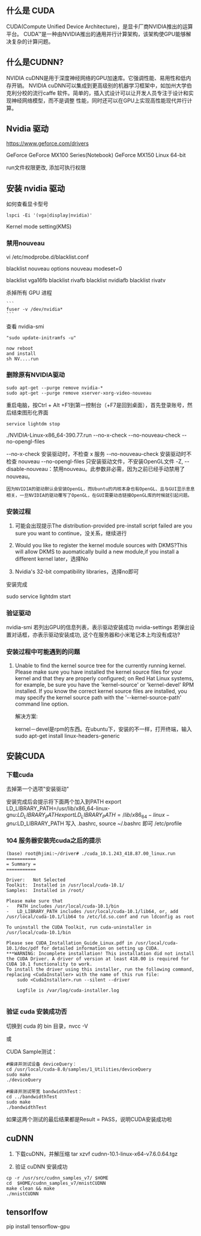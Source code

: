## 什么是 CUDA

CUDA(Compute Unified Device Architecture)，是显卡厂商NVIDIA推出的运算平台。
CUDA™是一种由NVIDIA推出的通用并行计算架构，该架构使GPU能够解决复杂的计算问题。

## 什么是CUDNN?

NVIDIA cuDNN是用于深度神经网络的GPU加速库。它强调性能、易用性和低内存开销。
NVIDIA cuDNN可以集成到更高级别的机器学习框架中，如加州大学伯克利分校的流行caffe
软件。简单的，插入式设计可以让开发人员专注于设计和实现神经网络模型，而不是调整
性能，同时还可以在GPU上实现高性能现代并行计算。

## Nvidia 驱动

https://www.geforce.com/drivers

GeForce
GeForce MX100 Series(Notebook)
GeForce MX150
Linux 64-bit

run文件权限更改, 添加可执行权限

## 安装 nvidia 驱动

如何查看显卡型号

    lspci -Ei '(vga|display|nvidia)'

Kernel mode setting(KMS)

### 禁用nouveau

vi /etc/modprobe.d/blacklist.conf

blacklist nouveau
options nouveau modeset=0

blacklist vga16fb
blacklist rivafb
blacklist nvidiafb
blacklist rivatv

杀掉所有 GPU 进程

    ```
    fuser -v /dev/nvidia*
    ```
查看 nvidia-smi

``` 这个不一定需要
"sudo update-initramfs -u"

now reboot
and install 
sh NV....run
```


### 删除原有NVIDIA驱动

```
sudo apt-get --purge remove nvidia-*
sudo apt-get --purge remove xserver-xorg-video-nouveau
```

重启电脑，按Ctrl + Alt +F1到第一控制台（+F7是回到桌面），首先登录账号，然后结束图形化界面

    service lightdm stop

./NVIDIA-Linux-x86_64-390.77.run --no-x-check --no-nouveau-check --no-opengl-files

--no-x-check 安装驱动时，不检查 x 服务
--no-nouveau-check 安装驱动时不检查 nouveau
--no-opengl-files 只安装驱动文件，不安装OpenGL文件
-Z, --disable-nouveau：禁用nouveau。此参数非必需，因为之前已经手动禁用了nouveau。

    因为NVIDIA的驱动默认会安装OpenGL，而Ubuntu的内核本身也有OpenGL、且与GUI显示息息相关，一旦NVIDIA的驱动覆写了OpenGL，在GUI需要动态链接OpenGL库的时候就引起问题。


### 安装过程

1. 可能会出现提示The distribution-provided pre-install script failed are you sure you want to continue，没关系，继续进行

1. Would you like to register the kernel module sources with DKMS?This will allow DKMS to auomatically build a new module,if you install a different kernel later，选择No

1. Nvidia's 32-bit compatibility libraries，选择no即可

安装完成

sudo service lightdm start

### 验证驱动

nvidia-smi      若列出GPU的信息列表，表示驱动安装成功
nvidia-settings 若弹出设置对话框，亦表示驱动安装成功, 这个在服务器和小米笔记本上均没有成功?


### 安装过程中可能遇到的问题

1. Unable to find the kernel source tree for the currently running kernel. Please make sure you have installed the kernel source files for your kernel and that they are properly configured; on Red Hat Linux systems, for example, be sure you have the 'kernel-source' or 'kernel-devel' RPM installed. If you know the correct kernel source files are installed, you may specify the kernel source path with the '--kernel-source-path' command line option.

    解决方案: 

    kernel－devel是rpm的东西。在ubuntu下，安装的不一样，打开终端，输入sudo apt-get install linux-headers-generic


## 安装CUDA
### 下载cuda

去掉第一个选项"安装驱动"


安装完成后会提示将下面两个加入到PATH
    export LD_LIBRARY_PATH=/usr/lib/x86_64-linux-gnu:$LD_LIBRARY_PATH
    export LD_LIBRARY_PATH=/lib/x86_64-linux-gnu:$LD_LIBRARY_PATH
写入 .bashrc, source ~/.bashrc 即可
/etc/profile

### 104 服务器安装完cuda之后的提示

  ```
(base) root@hjimi:~/driver# ./cuda_10.1.243_418.87.00_linux.run
===========
= Summary =
===========

Driver:   Not Selected
Toolkit:  Installed in /usr/local/cuda-10.1/
Samples:  Installed in /root/

Please make sure that
 -   PATH includes /usr/local/cuda-10.1/bin
  -   LD_LIBRARY_PATH includes /usr/local/cuda-10.1/lib64, or, add /usr/local/cuda-10.1/lib64 to /etc/ld.so.conf and run ldconfig as root

  To uninstall the CUDA Toolkit, run cuda-uninstaller in /usr/local/cuda-10.1/bin

  Please see CUDA_Installation_Guide_Linux.pdf in /usr/local/cuda-10.1/doc/pdf for detailed information on setting up CUDA.
  ***WARNING: Incomplete installation! This installation did not install the CUDA Driver. A driver of version at least 418.00 is required for CUDA 10.1 functionality to work.
  To install the driver using this installer, run the following command, replacing <CudaInstaller> with the name of this run file:
      sudo <CudaInstaller>.run --silent --driver

      Logfile is /var/log/cuda-installer.log


```



### 验证 cuda 安装成功否

切换到 cuda 的 bin 目录，nvcc -V

或

CUDA Sample测试：

```
#编译并测试设备 deviceQuery：
cd /usr/local/cuda-8.0/samples/1_Utilities/deviceQuery
sudo make
./deviceQuery

#编译并测试带宽 bandwidthTest：
cd ../bandwidthTest
sudo make
./bandwidthTest
```

如果这两个测试的最后结果都是Result = PASS，说明CUDA安装成功啦

## cuDNN
1. 下载cuDNN，并解压缩
    tar xzvf cudnn-10.1-linux-x64-v7.6.0.64.tgz

1. 验证 cuDNN 安装成功

```
cp -r /usr/src/cudnn_samples_v7/ $HOME
cd  $HOME/cudnn_samples_v7/mnistCUDNN
make clean && make
./mnistCUDNN
```


## tensorlfow
pip install tensorflow-gpu
